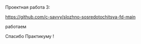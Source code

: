 Проектная работа 3:

https://github.com/c-savvy/slozhno-sosredotochitsya-fd-main

работаем

Спасибо Практикуму !
